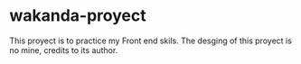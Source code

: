 # wakanda-proyect
This proyect is to practice my Front end skils. The desging of this proyect is no mine, credits  to its author.
